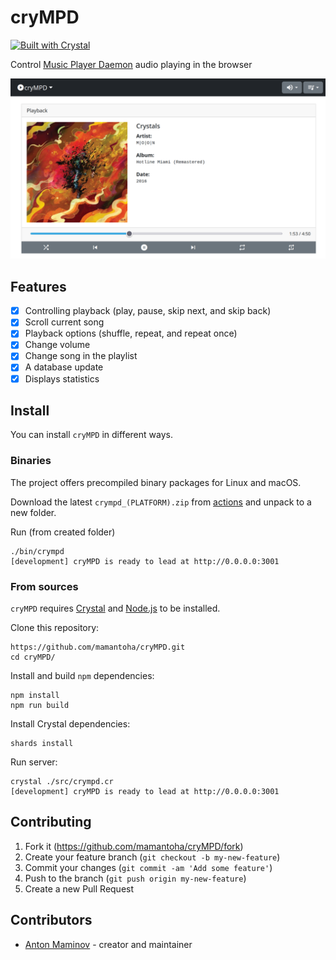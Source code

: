 # cryMPD

[![Built with Crystal](https://img.shields.io/badge/built%20with-crystal-000000.svg?style=?style=plastic&logo=appveyor)](https://crystal-lang.org/)

Control [Music Player Daemon](https://www.musicpd.org/) audio playing in the browser

![Screenshot](https://github.com/mamantoha/cryMPD/raw/master/public/images/screenshot.png)

## Features

- [x] Controlling playback (play, pause, skip next, and skip back)
- [x] Scroll current song
- [x] Playback options (shuffle, repeat, and repeat once)
- [x] Change volume
- [x] Change song in the playlist
- [x] A database update
- [x] Displays statistics

## Install

You can install `cryMPD` in different ways.

### Binaries

The project offers precompiled binary packages for Linux and macOS.

Download the latest `crympd_(PLATFORM).zip` from [actions](https://github.com/mamantoha/cryMPD/actions) and unpack to a new folder.

Run (from created folder)

```
./bin/crympd
[development] cryMPD is ready to lead at http://0.0.0.0:3001
```

### From sources

`cryMPD` requires [Crystal](https://crystal-lang.org/install/) and [Node.js](https://nodejs.org/en/download/) to be installed.

Clone this repository:

```console
https://github.com/mamantoha/cryMPD.git
cd cryMPD/
```

Install and build `npm` dependencies:

```console
npm install
npm run build
```

Install Crystal dependencies:

```console
shards install
```

Run server:

```console
crystal ./src/crympd.cr
[development] cryMPD is ready to lead at http://0.0.0.0:3001
```

## Contributing

1. Fork it (<https://github.com/mamantoha/cryMPD/fork>)
2. Create your feature branch (`git checkout -b my-new-feature`)
3. Commit your changes (`git commit -am 'Add some feature'`)
4. Push to the branch (`git push origin my-new-feature`)
5. Create a new Pull Request

## Contributors

- [Anton Maminov](https://github.com/mamantoha) - creator and maintainer
